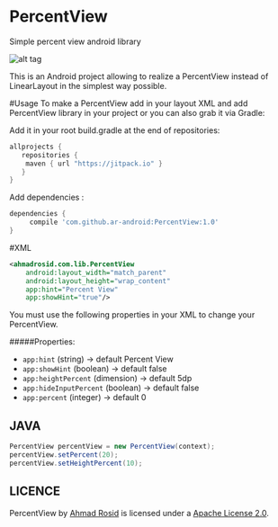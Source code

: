 # PercentView
Simple percent view android library

![alt tag](https://github.com/ar-android/PercentView/raw/master/screen_shoot.png)

This is an Android project allowing to realize a PercentView instead of LinearLayout in the simplest way possible.

#Usage
To make a PercentView add in your layout XML and add PercentView library in your project or you can also grab it via Gradle:

Add it in your root build.gradle at the end of repositories:
```gradle
allprojects {
   repositories {
	maven { url "https://jitpack.io" }
   }
}
```
Add dependencies :
```gradle
dependencies {
	 compile 'com.github.ar-android:PercentView:1.0'
}
```

#XML
```xml
<ahmadrosid.com.lib.PercentView
    android:layout_width="match_parent"
    android:layout_height="wrap_content"
    app:hint="Percent View"
    app:showHint="true"/>
```
You must use the following properties in your XML to change your PercentView.

#####Properties:

* `app:hint`          (string)   -> default Percent View
* `app:showHint`    (boolean)     -> default false
* `app:heightPercent`    (dimension) -> default 5dp
* `app:hideInputPercent`          (boolean)   -> default false
* `app:percent`    (integer)     -> default 0

JAVA
-----

```java
PercentView percentView = new PercentView(context);
percentView.setPercent(20);
percentView.setHeightPercent(10);
```

LICENCE
-----

PercentView by [Ahmad Rosid](http://ahmadrosid.com/) is licensed under a [Apache License 2.0](http://www.apache.org/licenses/LICENSE-2.0).
